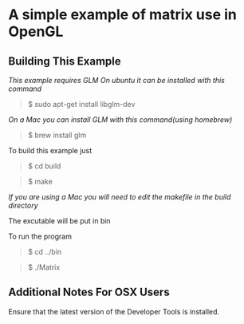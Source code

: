 A simple example of matrix use in OpenGL
========================================

Building This Example
---------------------

*This example requires GLM*
*On ubuntu it can be installed with this command*

>$ sudo apt-get install libglm-dev

*On a Mac you can install GLM with this command(using homebrew)*
>$ brew install glm

To build this example just 

>$ cd build

>$ make

*If you are using a Mac you will need to edit the makefile in the build directory*

The excutable will be put in bin

To run the program

>$ cd ../bin

>$ ./Matrix

Additional Notes For OSX Users
------------------------------

Ensure that the latest version of the Developer Tools is installed.
